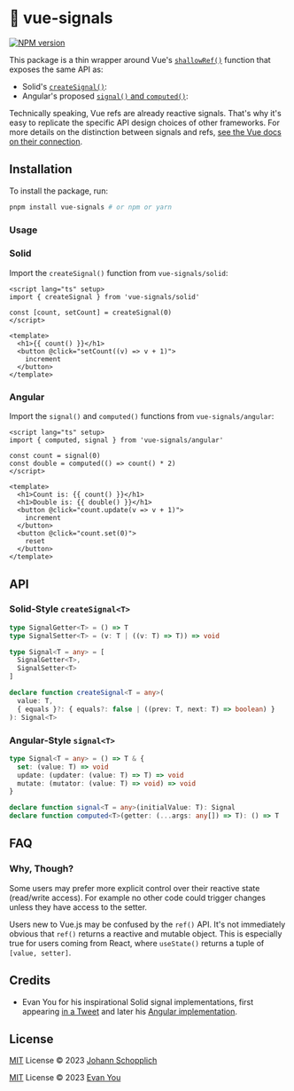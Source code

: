 # 📶 vue-signals

[![NPM version](https://img.shields.io/npm/v/vue-signals?color=a1b858&label=)](https://www.npmjs.com/package/vue-signals)

This package is a thin wrapper around Vue's [`shallowRef()`](https://vuejs.org/api/reactivity-advanced.html#shallowref) function that exposes the same API as:

- Solid's [`createSignal()`](https://www.solidjs.com/docs/latest#createsignal):
- Angular's proposed [`signal()` and `computed()`](https://github.com/angular/angular/discussions/49090):

Technically speaking, Vue refs are already reactive signals. That's why it's easy to replicate the specific API design choices of other frameworks. For more details on the distinction between signals and refs, [see the Vue docs on their connection](https://vuejs.org/guide/extras/reactivity-in-depth.html#connection-to-signals).

## Installation

To install the package, run:

```sh
pnpm install vue-signals # or npm or yarn
```

### Usage

### Solid

Import the `createSignal()` function from `vue-signals/solid`:

```vue
<script lang="ts" setup>
import { createSignal } from 'vue-signals/solid'

const [count, setCount] = createSignal(0)
</script>

<template>
  <h1>{{ count() }}</h1>
  <button @click="setCount((v) => v + 1)">
    increment
  </button>
</template>
```

### Angular

Import the `signal()` and `computed()` functions from `vue-signals/angular`:

```vue
<script lang="ts" setup>
import { computed, signal } from 'vue-signals/angular'

const count = signal(0)
const double = computed(() => count() * 2)
</script>

<template>
  <h1>Count is: {{ count() }}</h1>
  <h1>Double is: {{ double() }}</h1>
  <button @click="count.update(v => v + 1)">
    increment
  </button>
  <button @click="count.set(0)">
    reset
  </button>
</template>
```

## API

### Solid-Style `createSignal<T>`

```ts
type SignalGetter<T> = () => T
type SignalSetter<T> = (v: T | ((v: T) => T)) => void

type Signal<T = any> = [
  SignalGetter<T>,
  SignalSetter<T>
]

declare function createSignal<T = any>(
  value: T,
  { equals }?: { equals?: false | ((prev: T, next: T) => boolean) }
): Signal<T>
```

### Angular-Style `signal<T>`

```ts
type Signal<T = any> = () => T & {
  set: (value: T) => void
  update: (updater: (value: T) => T) => void
  mutate: (mutator: (value: T) => void) => void
}

declare function signal<T = any>(initialValue: T): Signal
declare function computed<T>(getter: (...args: any[]) => T): () => T
```

## FAQ

### Why, Though?

Some users may prefer more explicit control over their reactive state (read/write access). For example no other code could trigger changes unless they have access to the setter.

Users new to Vue.js may be confused by the `ref()` API. It's not immediately obvious that `ref()` returns a reactive and mutable object. This is especially true for users coming from React, where `useState()` returns a tuple of `[value, setter]`.

## Credits

- Evan You for his inspirational Solid signal implementations, first appearing [in a Tweet](https://twitter.com/youyuxi/status/1618181618069573633) and later his [Angular implementation](https://twitter.com/youyuxi/status/1628214809631293440).

## License

[MIT](./LICENSE) License © 2023 [Johann Schopplich](https://github.com/johannschopplich)

[MIT](./LICENSE) License © 2023 [Evan You](https://github.com/yyx990803)
